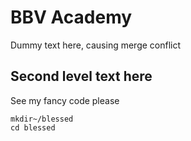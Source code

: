 # BBV Academy

Dummy text here, causing merge conflict

## Second level text here

See my fancy code please

```
mkdir~/blessed
cd blessed
```

